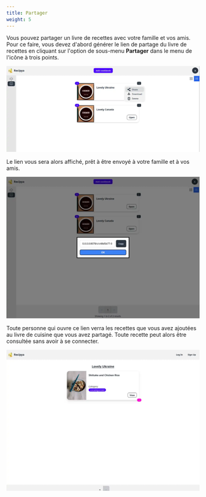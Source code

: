 ```yaml
---
title: Partager
weight: 5
---
```


Vous pouvez partager un livre de recettes avec votre famille et vos amis. Pour ce faire, vous devez d'abord générer le lien de partage du livre
de recettes en cliquant sur l'option de sous-menu **Partager** dans le menu de l'icône à trois points.

![](images/cookbook-share.webp)

Le lien vous sera alors affiché, prêt à être envoyé à votre famille et à vos amis.

![](images/cookbook-share-link.webp)

Toute personne qui ouvre ce lien verra les recettes que vous avez ajoutées au livre de cuisine que vous avez partagé.
Toute recette peut alors être consultée sans avoir à se connecter.

![](images/cookbook-share-anonymous.webp)